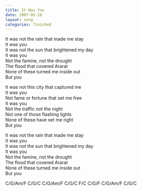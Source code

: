 ```yaml
---
title: It Was You
date: 2007-05-28
layout: song
categories: finished
---
```


It was not the rain that made me stay  
It was you  
It was not the sun that brightened my day  
It was you  
Not the famine, not the drought  
The flood that covered Ararat  
None of these turned me inside out  
But you

It was not this city that captured me  
It was you  
Not fame or fortune that set me free  
It was you  
Not the traffic not the night  
Not one of those flashing lights  
None of these have set me right  
But you

It was not the rain that made me stay  
It was you  
It was not the sun that brightened my day  
It was you  
Not the famine, not the drought  
The flood that covered Ararat  
None of these turned me inside out  
But you

<div class="chords">
C/G/Am/F  
C/G/C  
C/G/Am/F  
C/G/C  
F/C  
C/G/F  
C/G/Am/F  
C/G/C</div>
